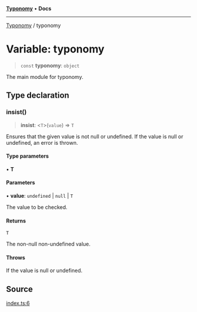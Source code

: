 [**Typonomy**](../README.md) • **Docs**

***

[Typonomy](../globals.md) / typonomy

# Variable: typonomy

> `const` **typonomy**: `object`

The main module for typonomy.

## Type declaration

### insist()

> **insist**: \<`T`\>(`value`) => `T`

Ensures that the given value is not null or undefined.
If the value is null or undefined, an error is thrown.

#### Type parameters

• **T**

#### Parameters

• **value**: `undefined` \| `null` \| `T`

The value to be checked.

#### Returns

`T`

The non-null non-undefined value.

#### Throws

If the value is null or undefined.

## Source

[index.ts:6](https://github.com/softcraft-development/typonomy/blob/bbf30a335a7ba7aabd3e6d021604fe1300eba908/src/index.ts#L6)
